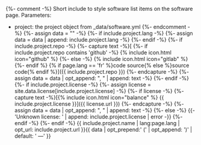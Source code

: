 {%- comment -%}
  Short include to style software list items on the software page.
  Parameters:
  - project: the project object from _data/software.yml
{%- endcomment -%}
{%- assign data = "" -%}
{%- if include.project.lang -%}
{%-   assign data = data | append: include.project.lang -%}
{%- endif -%}
{%- if include.project.repo -%}
      {%- capture text -%}[
        {%- if include.project.repo contains 'github' -%}
          {% include icon.html icon="github" %}
        {%- else -%}
          {% include icon.html icon="gitlab" %}
        {%- endif %} {% if page.lang == 'fr' %}code source{% else %}source code{% endif %}]({{ include.project.repo }})
      {%- endcapture -%}
{%-   assign data = data | opt_append: ", " | append: text -%}
{%- endif -%}
{%- if include.project.license -%}
{%-   assign license = site.data.license[include.project.license] -%}
{%-   if license -%}
        {%- capture text -%}[{% include icon.html icon="balance" %} {{ include.project.license }}]({{ license.url }}) {%- endcapture -%}
{%-     assign data = data | opt_append: ", " | append: text -%}
{%-   else -%}
{{-     'Unknown license: ' | append: include.project.license | error -}}
{%-   endif -%}
{%- endif -%}
{{ include.project.name | lang:page.lang | opt_url: include.project.url }}{{ data | opt_prepend:' (' | opt_append: ')' | default: ' &mdash;' }}
